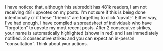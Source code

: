I have noticed that, although this subreddit has 481k readers, I am not receiving 481k upvotes on my posts. I'm not sure if this is being done intentionally or if these "friends" are forgetting to click 'upvote'. Either way, I've had enough. I have compiled a spreadsheet of individuals who have "forgotten" to upvote my most recent posts. After 2 consecutive strikes, your name is automatically highlighted (shown in red) and I am immediately notified. 3 consecutive strikes and you can expect an in-person "consultation". Think about your actions.